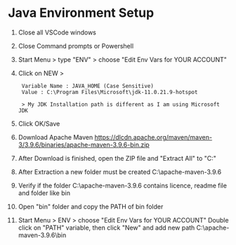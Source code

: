 # Java Environment Setup

1. Close all VSCode windows
2. Close Command prompts or Powershell
3. Start Menu > type "ENV" > choose "Edit Env Vars for YOUR ACCOUNT"
4. Click on NEW > 

        Variable Name : JAVA_HOME (Case Sensitive)
        Value : C:\Program Files\Microsoft\jdk-11.0.21.9-hotspot 

        > My JDK Installation path is different as I am using Microsoft JDK

5. Click OK/Save

6. Download Apache Maven https://dlcdn.apache.org/maven/maven-3/3.9.6/binaries/apache-maven-3.9.6-bin.zip 

7. After Download is finished, open the ZIP file and "Extract All" to "C:\"

8. After Extraction a new folder must be created C:\apache-maven-3.9.6

9. Verify if the folder C:\apache-maven-3.9.6 contains licence, readme file and folder like bin

10. Open "bin" folder and copy the PATH of bin folder

11. Start Menu > ENV > choose "Edit Env Vars for YOUR ACCOUNT" 
	Double click on "PATH" variable, then click "New" and add new path
	C:\apache-maven-3.9.6\bin	